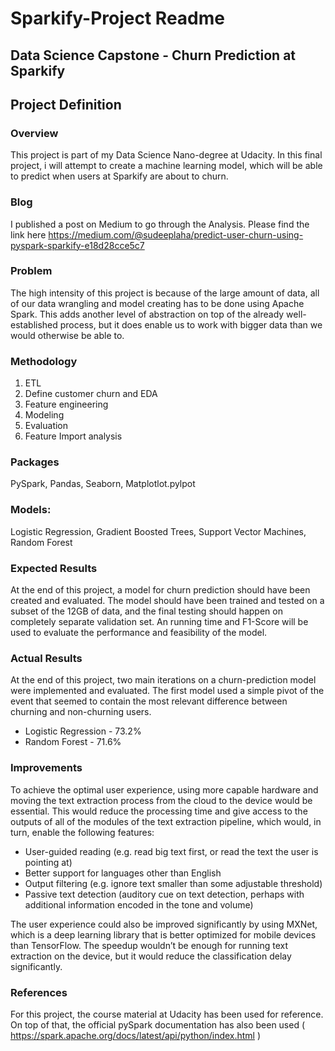 # Sparkify-Project Readme
## Data Science Capstone - Churn Prediction at Sparkify
## Project Definition
### Overview
This project is part of my Data Science Nano-degree at Udacity. In this final project, i will attempt to create a machine learning model, which will be able to predict when users at Sparkify are about to churn.

### Blog
I published a post on Medium to go through the Analysis. Please find the link here
https://medium.com/@sudeeplaha/predict-user-churn-using-pyspark-sparkify-e18d28cce5c7

### Problem
The high intensity of this project is because of the large amount of data, all of our data wrangling and model creating has to be done using Apache Spark. This adds another level of abstraction on top of the already well-established process, but it does enable us to work with bigger data than we would otherwise be able to.

### Methodology
1. ETL
2. Define customer churn and EDA
3. Feature engineering
4. Modeling
5. Evaluation
6. Feature Import analysis

### Packages
PySpark, Pandas, Seaborn, Matplotlot.pylpot

### Models:
Logistic Regression, Gradient Boosted Trees, Support Vector Machines, Random Forest

### Expected Results
At the end of this project, a model for churn prediction should have been created and evaluated. The model should have been trained and tested on a subset of the 12GB of data, and the final testing should happen on completely separate validation set. An running time and F1-Score will be used to evaluate the performance and feasibility of the model.

### Actual Results

At the end of this project, two main iterations on a churn-prediction model were implemented and evaluated. The first model used a simple pivot of the event that seemed to contain the most relevant difference between churning and non-churning users.

- Logistic Regression - 73.2%
- Random Forest - 71.6%

### Improvements

To achieve the optimal user experience, using more capable hardware and moving the text extraction process from the cloud to the device would be essential. This would reduce the processing time and give access to the outputs of all of the modules of the text extraction pipeline, which would, in turn, enable the following features:

- User-guided reading (e.g. read big text first, or read the text the user is pointing at)
- Better support for languages other than English
- Output filtering (e.g. ignore text smaller than some adjustable threshold)
- Passive text detection (auditory cue on text detection, perhaps with additional information encoded in the tone and volume)

The user experience could also be improved significantly by using MXNet, which is a deep learning library that is better optimized for mobile devices than TensorFlow. The speedup wouldn’t be enough for running text extraction on the device, but it would reduce the classification delay significantly.

### References
For this project, the course material at Udacity has been used for reference. On top of that, the official pySpark documentation has also been used ( https://spark.apache.org/docs/latest/api/python/index.html )
